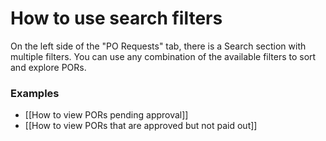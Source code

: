 # How to use search filters

On the left side of the "PO Requests" tab, there is a Search section with multiple filters. You can use any combination of the available filters to sort and explore PORs.

### Examples

- [[How to view PORs pending approval]]
- [[How to view PORs that are approved but not paid out]]